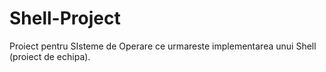 # Shell-Project
Proiect pentru SIsteme de Operare ce urmareste implementarea unui Shell (proiect de echipa). 
